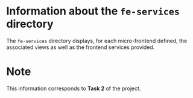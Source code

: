 # Information about the `fe-services` directory

The `fe-services` directory displays, for each micro-frontend defined, the associated views as well as the frontend services provided.

# Note
This information corresponds to **Task 2** of the project.
